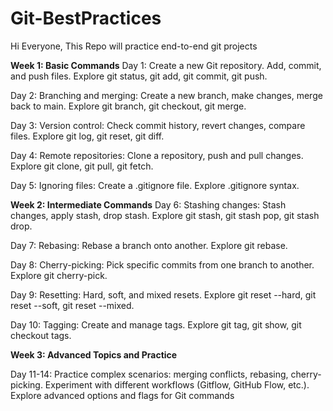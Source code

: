 # Git-BestPractices
Hi Everyone, This Repo will practice end-to-end git projects 

**Week 1: Basic Commands**
Day 1:
Create a new Git repository.
Add, commit, and push files.
Explore git status, git add, git commit, git push.

Day 2:
Branching and merging: Create a new branch, make changes, merge back to main.
Explore git branch, git checkout, git merge.

Day 3:
Version control: Check commit history, revert changes, compare files.
Explore git log, git reset, git diff.

Day 4:
Remote repositories: Clone a repository, push and pull changes.
Explore git clone, git pull, git fetch.

Day 5:
Ignoring files: Create a .gitignore file.
Explore .gitignore syntax.

**Week 2: Intermediate Commands**
Day 6:
Stashing changes: Stash changes, apply stash, drop stash.
Explore git stash, git stash pop, git stash drop.

Day 7:
Rebasing: Rebase a branch onto another.
Explore git rebase.

Day 8:
Cherry-picking: Pick specific commits from one branch to another.
Explore git cherry-pick.

Day 9:
Resetting: Hard, soft, and mixed resets.
Explore git reset --hard, git reset --soft, git reset --mixed.

Day 10:
Tagging: Create and manage tags.
Explore git tag, git show, git checkout tags.

**Week 3: Advanced Topics and Practice**

Day 11-14:
Practice complex scenarios: merging conflicts, rebasing, cherry-picking.
Experiment with different workflows (Gitflow, GitHub Flow, etc.).
Explore advanced options and flags for Git commands
